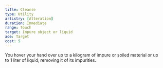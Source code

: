 ```yaml
---
title: Cleanse
type: Utility
artistry: [Alteration]
duration: Immediate
range: Touch
target: Impure object or liquid
aoe: Target 
cost: 5
---
```

You hover your hand over up to a kilogram of impure or soiled material or up to 1 liter of liquid, removing it of its impurities.
